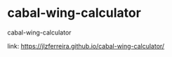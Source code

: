 # cabal-wing-calculator
cabal-wing-calculator

link:  https://jlzferreira.github.io/cabal-wing-calculator/
